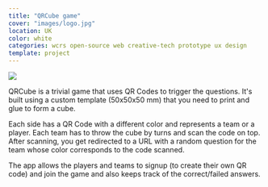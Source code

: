 ```yaml
---
title: "QRCube game"
cover: "images/logo.jpg"
location: UK
color: white
categories: wcrs open-source web creative-tech prototype ux design
template: project
---
```


![](/work/qrcube/images/1.jpg)

QRCube is a trivial game that uses QR Codes to trigger the questions. It's built using a custom template (50x50x50 mm) that you need to print and glue to form a cube.

Each side has a QR Code with a different color and represents a team or a player. Each team has to throw the cube by turns and scan the code on top. After scanning, you get redirected to a URL with a random question for the team whose color corresponds to the code scanned.

The app allows the players and teams to signup (to create their own QR code) and join the game and also keeps track of the correct/failed answers.
